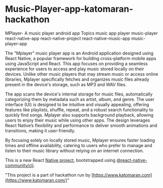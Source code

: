 # Music-Player-app-katomaran-hackathon
MPlayer- A music player android app  Topics music app player music-player react-native-app react-native-project react-native-music-app music-player-app

The "Mplayer" music player app is an Android application designed using React Native, a popular framework for building cross-platform mobile apps using JavaScript and React. This app focuses on providing a seamless experience for users to access and play music stored locally on their devices. Unlike other music players that may stream music or access online libraries, Mplayer specifically fetches and organizes music files already present in the device's storage, such as MP3 and WAV files.

The app scans the device's internal storage for music files, automatically categorizing them by metadata such as artist, album, and genre. The user interface (UI) is designed to be intuitive and visually appealing, offering features like playlists, shuffle, repeat, and a robust search functionality to quickly find songs. Mplayer also supports background playback, allowing users to enjoy their music while using other apps. The design leverages React Native’s flexibility and performance to deliver smooth animations and transitions, making it user-friendly.

By focusing solely on locally stored music, Mplayer ensures faster loading times and offline availability, catering to users who prefer to manage and listen to their music library without relying on an internet connection.

This is a new React [Native project](https://reactnative.dev/), bootstrapped using [@react-native-community/cli](https://github.com/react-native-community/cli).

"This project is a part of hackathon run by [https://www.katomaran.com](https://www.katomaran.com/)"
